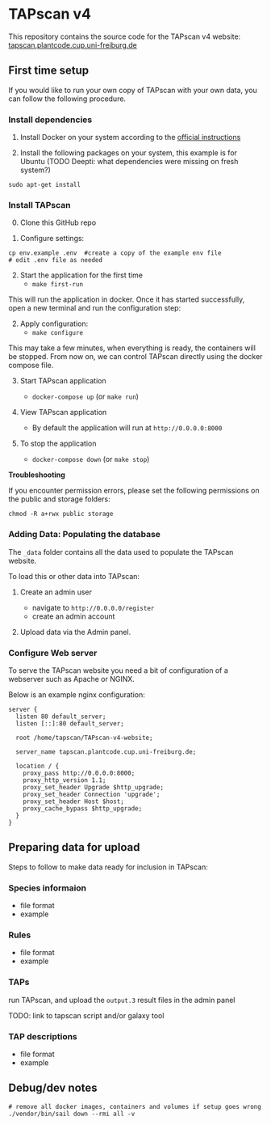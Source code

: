 # TAPscan v4

This repository contains the source code for the TAPscan v4 website: [tapscan.plantcode.cup.uni-freiburg.de](http://tapscan.plantcode.cup.uni-freiburg.de)


## First time setup

If you would like to run your own copy of TAPscan with your own data, you can follow the following procedure.

### Install dependencies

1. Install Docker on your system according to the [official instructions](https://docs.docker.com/engine/install/)

2. Install the following packages on your system, this example is for Ubuntu (TODO Deepti: what dependencies were missing on fresh system?)

```
sudo apt-get install
```

### Install TAPscan

0. Clone this GitHub repo

1. Configure settings:

```
cp env.example .env  #create a copy of the example env file
# edit .env file as needed
```

2. Start the application for the first time
   -  `make first-run`

This will run the application in docker. Once it has started successfully, open a new terminal and run the configuration step:

2. Apply configuration:
   - `make configure`

This may take a few minutes, when everything is ready, the containers will be stopped. From now on, we can control TAPscan directly using the docker compose file.

3. Start TAPscan application
   - `docker-compose up` (or `make run`)

4. View  TAPscan application
   - By default the application will run at `http://0.0.0.0:8000`

5. To stop the application
   - `docker-compose down` (or `make stop`)

**Troubleshooting**

If you encounter permission errors, please set the following permissions on the public and storage folders:

```
chmod -R a+rwx public storage
```



### Adding Data: Populating the database

The `_data` folder contains all the data used to populate the TAPscan website.

To load this or other data into TAPscan:

1. Create an admin user
   - navigate to `http://0.0.0.0/register`
   - create an admin account

2. Upload data via the Admin panel.


### Configure Web server

To serve the TAPscan website you need a bit of configuration of a webserver such as Apache or NGINX.

Below is an example nginx configuration:

```
server {
  listen 80 default_server;
  listen [::]:80 default_server;

  root /home/tapscan/TAPscan-v4-website;

  server_name tapscan.plantcode.cup.uni-freiburg.de;

  location / {
    proxy_pass http://0.0.0.0:8000;
    proxy_http_version 1.1;
    proxy_set_header Upgrade $http_upgrade;
    proxy_set_header Connection 'upgrade';
    proxy_set_header Host $host;
    proxy_cache_bypass $http_upgrade;
  }
}
```

## Preparing data for upload

Steps to follow to make data ready for inclusion in TAPscan:

### Species informaion
- file format
- example

### Rules
- file format
- example

### TAPs


run TAPscan, and upload the `output.3` result files in the admin panel

TODO: link to tapscan script and/or galaxy tool

### TAP descriptions
- file format
- example



## Debug/dev notes

```
# remove all docker images, containers and volumes if setup goes wrong
./vendor/bin/sail down --rmi all -v
```





